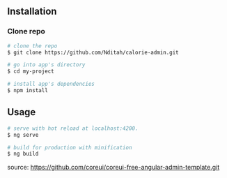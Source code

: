 
## Installation

### Clone repo

``` bash
# clone the repo
$ git clone https://github.com/Nditah/calorie-admin.git

# go into app's directory
$ cd my-project

# install app's dependencies
$ npm install
```

## Usage

``` bash
# serve with hot reload at localhost:4200.
$ ng serve

# build for production with minification
$ ng build
```

source: https://github.com/coreui/coreui-free-angular-admin-template.git

